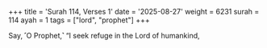 +++
title = 'Surah 114, Verses 1'
date = '2025-08-27'
weight = 6231
surah = 114
ayah = 1
tags = ["lord", "prophet"]
+++

Say, ˹O Prophet,˺ “I seek refuge in the Lord of humankind,